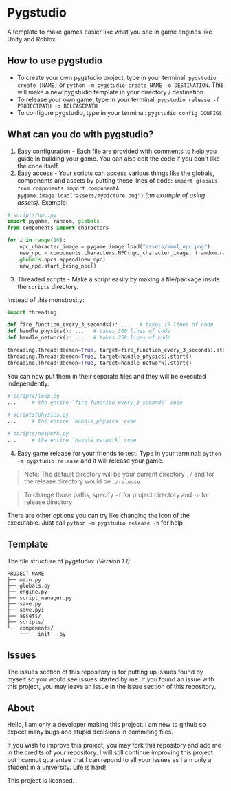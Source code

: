 # Pygstudio

A template to make games easier like what you see in game engines like Unity and Roblox.

## How to use pygstudio
- To create your own pygstudio project, type in your terminal:
`pygstudio create [NAME]` or `python -m pygstudio create NAME -o DESTINATION`.
This will make a new pygstudio template in your directory / destination.
- To release your own game, type in your terminal:
`pygstudio release -f PROJECTPATH -o RELEASEPATH`
- To configure pygstudio, type in your terminal:
`pygstudio config CONFIGS`

## What can you do with pygstudio?
1. Easy configuration - Each file are provided with comments to help you guide in building your game. You can also edit the code if you don't like the code itself.
2. Easy access - Your scripts can access various things like the globals, components and assets by putting these lines of code: `import globals` `from components import componentA` `pygame.image.load("assets/mypicture.png")` _(an example of using assets)._ Example:
``` python
# scripts/npc.py
import pygame, random, globals
from components import characters

for i in range(10):
    npc_character_image = pygame.image.load("assets/smol_npc.png")
    new_npc = components.characters.NPC(npc_character_image, (random.random() * 100, random.random() * 1000))   # NPC(image, position)
    globals.npcs.append(new_npc)
    new_npc.start_being_npc()
```
3. Threaded scripts - Make a script easily by making a file/package inside the `scripts` directory. 

Instead of this monstrosity:
``` python
import threading

def fire_function_every_3_seconds(): ...   # takes 15 lines of code
def handle_physics(): ...   # takes 300 lines of code 
def handle_network(): ...   # takes 258 lines of code

threading.Thread(daemon=True, target=fire_function_every_3_seconds).start()
threading.Thread(daemon=True, target=handle_physics).start()
threading.Thread(daemon=True, target=handle_network).start()
```
You can now put them in their separate files and they will be executed independently.
``` python
# scripts/loop.py
...     # the entire `fire_function_every_3_seconds` code
```
``` python
# scripts/physics.py
...     # the entire `handle_physics` code
```
``` python
# scripts/network.py
...     # the entire `handle_network` code
```

4. Easy game release for your friends to test.
Type in your terminal: `python -m pygstudio release` and it will release your game.
> Note: The default directory will be your current directory `./` and for the release directory would be `./release`.

> To change those paths, specify `-f` for project directory and `-o` for release directory

There are other options you can try like changing the icon of the executable.
Just call `python -m pygstudio release -h` for help

## Template
The file structure of pygstudio:  _(Version 1.1)_
``` 
PROJECT NAME
├── main.py
├── globals.py
├── engine.py
├── script_manager.py
├── save.py
├── save.pyi
├── assets/
├── scripts/
└── components/
    └── __init__.py
```

## Issues
The issues section of this repository is for putting up issues found by myself so you would see issues started by me. If you found an issue with this project, you may leave an issue in the issue section of this repository.

## About
Hello, I am only a developer making this project. I am new to github so expect many bugs and stupid decisions in commiting files. 

If you wish to improve this project, you may fork this repository and add me in the credits of your repository. I will still continue improving this project but I cannot guarantee that I can repond to all your issues as I am only a student in a university. Life is hard!

This project is licensed.